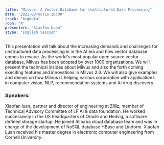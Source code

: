 ```yaml
---
title: "Milvus: A Vector Database for Unstructured Data Processing"
date: "2021-08-08T16:10:00" 
track: "bigdata"
room: "A"
presenters: "Xiaofan Luan"
stype: "English Session"
---
```

This presentation will talk about the increasing demands and challenges for unstructured data processing in in the AI era and how vector database comes to rescue. As the world's most popular open source vector database, Milvus has been adopted by over 1000 organizations. We will present the technical insides about Milvus and also the forth coming execiting features and innovations in Milvus 2.0. We will also give examples and demos on how Milvus is helping various corporation with applications in computer vision, NLP, recommendation systems and AI drug discovery.
 ### Speakers: 
 Xiaofan luan,  partner and director of engineering at Zilliz, member of Technical Advisory Committee of LF AI & data foundation. He worked successively in the US headquarters of Oracle and Hedvig, a software defined storage startup. He joined Alibaba cloud database team and was in charge of the development of  NoSQL database HBase and  Lindorm. Xiaofan Luan received his master degree in electronic computer engineering from Cornell University. 
